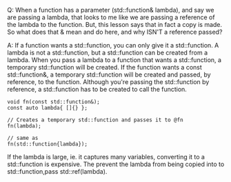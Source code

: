 Q: When a function has a parameter (std::function& lambda), and say we are passing a lambda, that looks to me like we are passing a reference of the lambda to the function. But, this lesson says that in fact a copy is made. So what does that & mean and do here, and why ISN'T a reference passed?

A:
If a function wants a std::function, you can only give it a std::function. A lambda is not a std::function, but a std::function can be created from a lambda. When you pass a lambda to a function that wants a std::function, a temporary std::function will be created. If the function wants a const std::function&, a temporary std::function will be created and passed, by reference, to the function. Although you're passing the std::function by reference, a std::function has to be created to call the function.

```
void fn(const std::function&);
const auto lambda{ []{} };

// Creates a temporary std::function and passes it to @fn
fn(lambda);

// same as
fn(std::function{lambda});
```

If the lambda is large, ie. it captures many variables, converting it to a std::function is expensive. The prevent the lambda from being copied into to std::function,pass std::ref(lambda).
